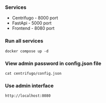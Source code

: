 ### Services

-   Centrifugo - 8000 port
-   FastApi - 5000 port
-   Frontend - 8080 port

### Run all services

```
docker compose up -d
```

### View admin password in config.json file

```
cat centrifugo/config.json
```

### Use admin interface

```
http://localhost:8080
```
